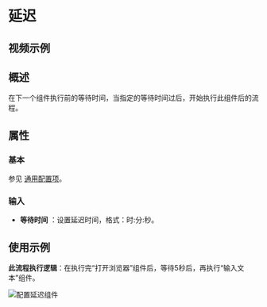 # 延迟

## 视频示例

## 概述

在下一个组件执行前的等待时间，当指定的等待时间过后，开始执行此组件后的流程。

## 属性

### 基本

参见 [通用配置项](../Appendix/CommonConfigurationItems.md)。

### 输入

- **等待时间** ：设置延迟时间，格式：时:分:秒。

## 使用示例

**此流程执行逻辑**：在执行完“打开浏览器”组件后，等待5秒后，再执行“输入文本”组件。

![配置延迟组件](https://docimages.blob.core.chinacloudapi.cn/images/Activities/delay-2.png)
